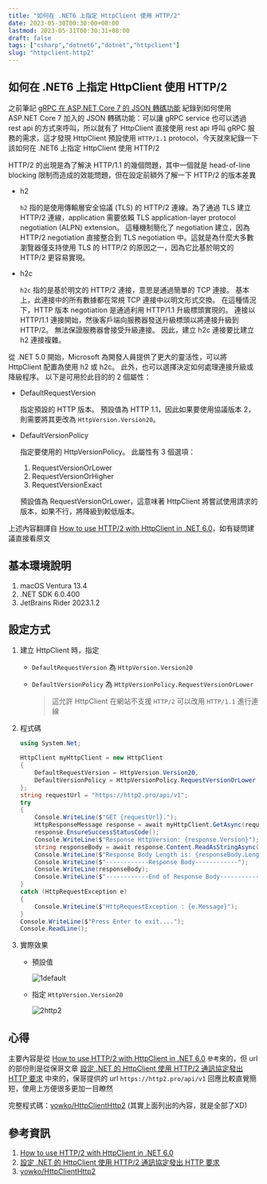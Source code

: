 ```yaml
---
title: "如何在 .NET6 上指定 HttpClient 使用 HTTP/2"
date: 2023-05-30T00:30:00+08:00
lastmod: 2023-05-31T00:30:31+08:00
draft: false
tags: ["csharp","dotnet6","dotnet","httpclient"]
slug: "httpclient-http2"
---
```


## 如何在 .NET6 上指定 HttpClient 使用 HTTP/2

之前筆記 [gRPC 在 ASP.NET Core 7 的 JSON 轉碼功能](/grpc-aspdotnetcore7-json) 紀錄到如何使用 ASP.NET Core 7 加入的 JSON 轉碼功能：可以讓 gRPC service 也可以透過 rest api 的方式來呼叫，所以就有了 HttpClient 直接使用 rest api 呼叫 gRPC 服務的需求，這才發現 HttpClient 預設使用 `HTTP/1.1` protocol，今天就來紀錄一下該如何在 .NET6 上指定 HttpClient 使用 HTTP/2

HTTP/2 的出現是為了解決 HTTP/1.1 的幾個問題，其中一個就是 head-of-line blocking 限制而造成的效能問題，但在設定前額外了解一下 HTTP/2 的版本差異

- h2

    `h2` 指的是使用傳輸層安全協議 (TLS) 的 HTTP/2 連線。為了通過 TLS 建立 HTTP/2 連線，application 需要依賴  TLS application-layer protocol negotiation (ALPN) extension。 這種機制簡化了 negotiation 建立，因為 HTTP/2 negotiation 直接整合到 TLS negotiation 中。這就是為什麼大多數瀏覽器僅支持使用 TLS 的 HTTP/2 的原因之一，因為它比基於明文的 HTTP/2 更容易實現。

- h2c

    `h2c` 指的是基於明文的 HTTP/2 連接，意思是通過簡單的 TCP 連接。 基本上，此連接中的所有數據都在常規 TCP 連接中以明文形式交換。 在這種情況下，HTTP 版本 negotiation 是通過利用 HTTP/1.1 升級標頭實現的。 連接以 HTTP/1.1 連接開始，然後客戶端向服務器發送升級標頭以將連接升級到 HTTP/2。 無法保證服務器會接受升級連接。 因此，建立 h2c 連接要比建立 h2 連接複雜。

從 .NET 5.0 開始，Microsoft 為開發人員提供了更大的靈活性，可以將 HttpClient 配置為使用 h2 或 h2c。 此外，也可以選擇決定如何處理連接升級或降級程序。 以下是可用於此目的的 2 個屬性：

- DefaultRequestVersion

    指定預設的 HTTP 版本。 預設值為 HTTP 1.1，因此如果要使用協議版本 2，則需要將其更改為 `HttpVersion.Version20`。

- DefaultVersionPolicy

    指定要使用的 HttpVersionPolicy。 此屬性有 3 個選項：
    1. RequestVersionOrLower
    2. RequestVersionOrHigher
    3. RequestVersionExact

    預設值為 RequestVersionOrLower，這意味著 HttpClient 將嘗試使用請求的版本，如果不行，將降級到較低版本。

上述內容翻譯自 [How to use HTTP/2 with HttpClient in .NET 6.0](https://www.siakabaro.com/use-http-2-with-httpclient-in-net-6-0/)，如有疑問建議直接看原文

## 基本環境說明

1. macOS Ventura 13.4
2. .NET SDK 6.0.400
3. JetBrains Rider 2023.1.2

## 設定方式

1. 建立 HttpClient 時，指定

    - `DefaultRequestVersion` 為 `HttpVersion.Version20`
    - `DefaultVersionPolicy` 為 `HttpVersionPolicy.RequestVersionOrLower`

        > 這允許 HttpClient 在網站不支援 `HTTP/2` 可以改用 `HTTP/1.1` 進行連線

2. 程式碼

    ```cs
    using System.Net;

    HttpClient myHttpClient = new HttpClient
    {
        DefaultRequestVersion = HttpVersion.Version20,
        DefaultVersionPolicy = HttpVersionPolicy.RequestVersionOrLower
    };
    string requestUrl = "https://http2.pro/api/v1";
    try
    {
        Console.WriteLine($"GET {requestUrl}.");
        HttpResponseMessage response = await myHttpClient.GetAsync(requestUrl);
        response.EnsureSuccessStatusCode();
        Console.WriteLine($"Response HttpVersion: {response.Version}");
        string responseBody = await response.Content.ReadAsStringAsync();
        Console.WriteLine($"Response Body Length is: {responseBody.Length}");
        Console.WriteLine($"------------Response Body------------");
        Console.WriteLine(responseBody);
        Console.WriteLine($"------------End of Response Body------------");
    }
    catch (HttpRequestException e)
    {
        Console.WriteLine($"HttpRequestException : {e.Message}");
    }
    Console.WriteLine($"Press Enter to exit....");
    Console.ReadLine();
    ```

3. 實際效果

    - 預設值

        ![1default](https://github.com/yowko/picsbed/assets/3851540/8ccb3603-375b-4d66-a42e-d55e97e969ef)

    - 指定 `HttpVersion.Version20`

        ![2http2](https://github.com/yowko/picsbed/assets/3851540/1939e547-8186-4d2b-b684-b57971897469)

## 心得

主要內容是從 [How to use HTTP/2 with HttpClient in .NET 6.0](https://www.siakabaro.com/use-http-2-with-httpclient-in-net-6-0/) `參考`來的，但 url 的部份則是從保哥文章 [設定 .NET 的 HttpClient 使用 HTTP/2 通訊協定發出 HTTP 要求](https://blog.miniasp.com/post/2023/01/17/How-to-use-HTTP-Version-2-with-HttpClient) 中來的，保哥提供的 url `https://http2.pro/api/v1` 回應比較直覺簡短，使用上方便很多更加一目瞭然

完整程式碼：[yowko/HttpClientHttp2](https://github.com/yowko/HttpClientHttp2) (其實上面列出的內容，就是全部了XD)

## 參考資訊

1. [How to use HTTP/2 with HttpClient in .NET 6.0](https://www.siakabaro.com/use-http-2-with-httpclient-in-net-6-0/)
2. [設定 .NET 的 HttpClient 使用 HTTP/2 通訊協定發出 HTTP 要求](https://blog.miniasp.com/post/2023/01/17/How-to-use-HTTP-Version-2-with-HttpClient)
3. [yowko/HttpClientHttp2](https://github.com/yowko/HttpClientHttp2)
